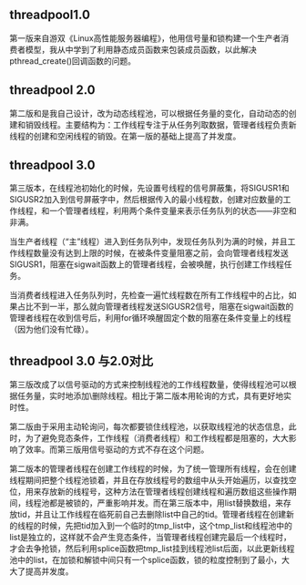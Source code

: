## threadpool1.0

第一版来自游双《Linux高性能服务器编程》，他用信号量和锁构建一个生产者消费者模型，我从中学到了利用静态成员函数来包装成员函数，以此解决pthread_create()回调函数的问题。

## threadpool 2.0

第二版和是我自己设计，改为动态线程池，可以根据任务量的变化，自动动态的创建和销毁线程。主要结构为：工作线程专注于从任务列取数据，管理者线程负责新线程的创建和空闲线程的销毁。在第一版的基础上提高了并发度。

## threadpool 3.0 

第三版本，在线程池初始化的时候，先设置号线程的信号屏蔽集，将SIGUSR1和SIGUSR2加入到信号屏蔽字中，然后根据传入的最小线程数，创建对应数量的工作线程，和一个管理者线程，利用两个条件变量来表示任务队列的状态——非空和非满。

当生产者线程（“主”线程）进入到任务队列中，发现任务队列为满的时候，并且工作线程数量没有达到上限的时候，在被条件变量阻塞之前，会向管理者线程发送SIGUSR1，阻塞在sigwait函数上的管理者线程，会被唤醒，执行创建工作线程任务。

当消费者线程进入任务队列时，先检查一遍忙线程数在所有工作线程中的占比，如果占比不到一半，那么就向管理者线程发送SIGUSR2信号，阻塞在sigwait函数的管理者线程在收到信号后，利用for循环唤醒固定个数的阻塞在条件变量上的线程（因为他们没有忙碌）。

## threadpool 3.0 与2.0对比

第三版改成了以信号驱动的方式来控制线程池的工作线程数量，使得线程池可以根据任务量，实时地添加\删除线程。相比于第二版本用轮询的方式，具有更好地实时性。 

第二版由于采用主动轮询问，每次都要锁住线程池，以获取线程池的状态信息，此时，为了避免竞态条件，工作线程（消费者线程）和工作线程都是阻塞的，大大影响了效率。而第三版用信号驱动的方式不存在这个问题。

第二版本的管理者线程在创建工作线程的时候，为了统一管理所有线程，会在创建线程期间把整个线程池锁着，并且在存放线程号的数组中从头开始遍历，以查找空位，用来存放新的线程号，这种方法在管理者线程创建线程和遍历数组这些操作期间，线程池都是被锁的，严重影响并发。而在第三版本中，用list替换数组，来存放tid，并且让工作线程在临死前自己去删除list中自己的tid。管理者线程在创建新的线程的时候，先把tid加入到一个临时的tmp_list中，这个tmp_list和线程池中的list是独立的，这样就不会产生竞态条件，当管理者线程创建完最后一个线程时，才会去争抢锁，然后利用splice函数把tmp_list挂到线程池list后面，以此更新线程池中的list，在加锁和解锁中间只有一个splice函数，锁的粒度控制到了最小，大大了提高并发度。